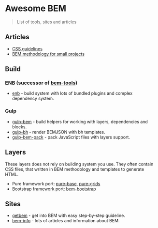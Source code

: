 # Awesome BEM

> List of tools, sites and articles

## Articles

 * [CSS guidelines](http://cssguidelin.es/#bem-like-naming)
 * [BEM methodology for small projects](http://www.smashingmagazine.com/2014/07/17/bem-methodology-for-small-projects/)

## Build

### ENB (successor of [bem-tools](https://github.com/bem/bem-tools))

 * [enb](https://github.com/enb-make/enb) - build system with lots of bundled plugins and complex dependency system.

### Gulp

 * [gulp-bem](https://github.com/floatdrop/gulp-bem) - build helpers for working with layers, dependencies and blocks.
 * [gulp-bh](https://github.com/floatdrop/gulp-bh) - render BEMJSON with bh templates.
 * [gulp-bem-pack](https://github.com/floatdrop/gulp-bem-pack) - pack JavaScript files with layers support.

## Layers
These layers does not rely on building system you use. They often contain CSS files, that written in BEM methodology and templates to generate HTML.

 * Pure framework port: [pure-base](https://github.com/floatdrop/pure-base), [pure-grids](https://github.com/floatdrop/pure-grids)
 * Bootstrap framework port: [bem-bootstrap](https://github.com/matmuchrapna/bem-bootstrap)

## Sites

 * [getbem](https://getbem.com/) - get into BEM with easy step-by-step guideline.
 * [bem-info](https://bem.info/) - lots of articles and information about BEM.
